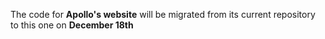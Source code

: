 The code for **Apollo's website** will be migrated from its current repository to this one on **December 18th**

